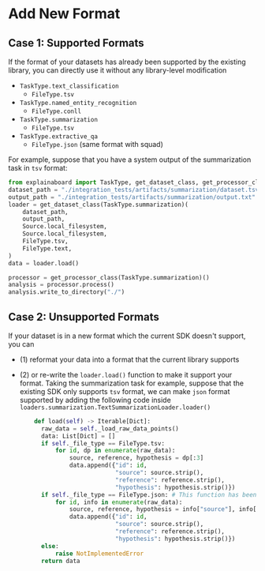 # Add New Format

## Case 1: Supported Formats

If the format of your datasets has already been supported
by the existing library, you can directly use it without
any library-level modification

* `TaskType.text_classification`
  * `FileType.tsv`
* `TaskType.named_entity_recognition`
  * `FileType.conll`
* `TaskType.summarization`
  * `FileType.tsv`
* `TaskType.extractive_qa`
  * `FileType.json` (same format with squad)
  
For example, suppose that you have a system output of the summarization task
in `tsv` format:

```python
from explainaboard import TaskType, get_dataset_class, get_processor_class
dataset_path = "./integration_tests/artifacts/summarization/dataset.tsv"
output_path = "./integration_tests/artifacts/summarization/output.txt"
loader = get_dataset_class(TaskType.summarization)(
    dataset_path,
    output_path,
    Source.local_filesystem,
    Source.local_filesystem,
    FileType.tsv,
    FileType.text,
)
data = loader.load()

processor = get_processor_class(TaskType.summarization)()
analysis = processor.process()
analysis.write_to_directory("./")
```

## Case 2: Unsupported Formats

If your dataset is in a new format which the current SDK doesn't support, you can

* (1) reformat your data into a format that the current library supports
* (2) or re-write the `loader.load()` function to make it
  support your format.
  Taking the summarization task for example, suppose that the existing SDK only supports
  `tsv` format, we can make `json` format supported by adding the following code inside
  `loaders.summarization.TextSummarizationLoader.loader()`

  ```python
      def load(self) -> Iterable[Dict]:
        raw_data = self._load_raw_data_points()
        data: List[Dict] = []
        if self._file_type == FileType.tsv:
            for id, dp in enumerate(raw_data):
                source, reference, hypothesis = dp[:3]
                data.append({"id": id,
                             "source": source.strip(),
                             "reference": reference.strip(),
                             "hypothesis": hypothesis.strip()})
        if self._file_type == FileType.json: # This function has been unittested
            for id, info in enumerate(raw_data):
                source, reference, hypothesis = info["source"], info["references"], info["hypothesis"]
                data.append({"id": id,
                             "source": source.strip(),
                             "reference": reference.strip(),
                             "hypothesis": hypothesis.strip()})
        else:
            raise NotImplementedError
        return data
  ```
  